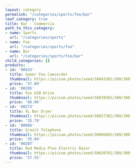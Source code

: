 ```yaml
---
layout: category
permalink: "/categories/sports/foo/bar"
leaf_category: true
title: Bar - Commercia
path_to_this_category:
- name: Sports
  url: "/categories/sports"
- name: Foo
  url: "/categories/sports/foo"
- name: Bar
  url: "/categories/sports/foo/bar"
child_categories: []
products:
- id: '00433'
  title: Gamer Foo Camcorder
  thumbnail: https://picsum.photos/seed/S0043301/300/300
  price: '57.89'
- id: '00395'
  title: Foo USB Drive
  thumbnail: https://picsum.photos/seed/S0039501/300/300
  price: '66.06'
- id: '00273'
  title: XL Bar Dryer
  thumbnail: https://picsum.photos/seed/S0027302/300/300
  price: '35.79'
- id: '00066'
  title: Grault Telephone
  thumbnail: https://picsum.photos/seed/S0006602/300/300
  price: '35.84'
- id: '00207'
  title: Red Media Ploo Electric Razor
  thumbnail: https://picsum.photos/seed/S0020701/300/300
  price: '57.55'
---
```

